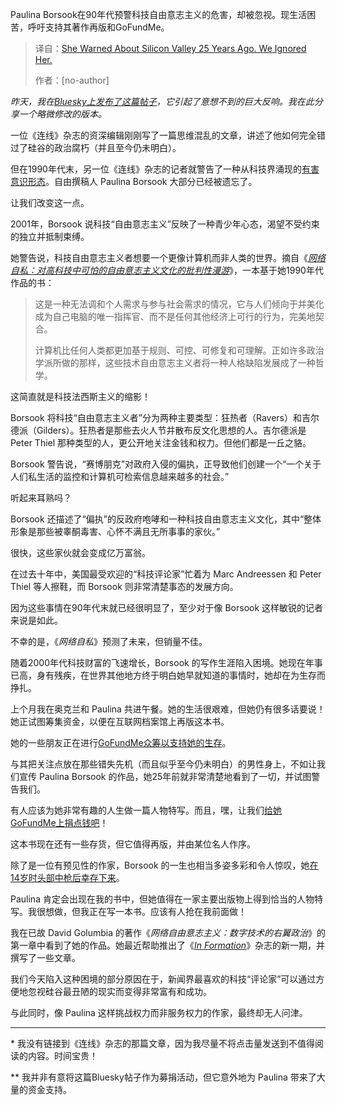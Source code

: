 
<!--
title: 25年前她预警硅谷，我们为何置若罔闻？
cover: https://www.thenerdreich.com/content/images/2025/09/NEW.111113.Borsook-1.webp
summary: Paulina Borsook在90年代预警科技自由意志主义的危害，却被忽视。现生活困苦，呼吁支持其著作再版和GoFundMe。
-->

Paulina Borsook在90年代预警科技自由意志主义的危害，却被忽视。现生活困苦，呼吁支持其著作再版和GoFundMe。

> 译自：[She Warned About Silicon Valley 25 Years Ago. We Ignored Her.](https://www.thenerdreich.com/she-warned-about-silicon-valley-25-years-ago-we-ignored-her/)
> 
> 作者：[no-author]

*昨天，我在*[*Bluesky上发布了这篇帖子*](https://bsky.app/profile/gilduran.com/post/3lzm3dyh5js27?ref=thenerdreich.com)*，它引起了意想不到的巨大反响。我在此分享一个略微修改的版本。*

一位《连线》杂志的资深编辑刚刚写了一篇思维混乱的文章，讲述了他如何完全错过了硅谷的政治腐朽（并且至今仍未明白）。

但在1990年代末，另一位《连线》杂志的记者就警告了一种从科技界涌现的[有害意识形态](https://www.motherjones.com/politics/1996/07/cyberselfish/?ref=thenerdreich.com)。自由撰稿人 Paulina Borsook 大部分已经被遗忘了。

让我们改变这一点。

2001年，Borsook 说科技“自由意志主义”反映了一种青少年心态，渴望不受约束的独立并抵制束缚。

她警告说，科技自由意志主义者想要一个更像计算机而非人类的世界。摘自《[*网络自私：对高科技中可怕的自由意志主义文化的批判性漫游*](https://www.penguinrandomhouse.com/books/16274/cyberselfish-by-pauline-borsook/?ref=thenerdreich.com)》，一本基于她1990年代作品的书：

> 这是一种无法调和个人需求与参与社会需求的情况，它与人们倾向于并美化成为自己电脑的唯一指挥官、而不是任何其他经济上可行的行为，完美地契合。
>
> 计算机比任何人类都更加基于规则、可控、可修复和可理解。正如许多政治学派所做的那样，这些技术自由意志主义者将一种人格缺陷发展成了一种哲学。

这简直就是科技法西斯主义的缩影！

Borsook 将科技“自由意志主义者”分为两种主要类型：狂热者（Ravers）和吉尔德派（Gilders）。狂热者是那些去火人节并散布反文化思想的人。吉尔德派是 Peter Thiel 那种类型的人，更公开地关注金钱和权力。但他们都是一丘之貉。

Borsook 警告说，“赛博朋克”对政府入侵的偏执，正导致他们创建一个“一个关于人们私生活的监控和计算机可检索信息越来越多的社会。”

听起来耳熟吗？

Borsook 还描述了“偏执”的反政府咆哮和一种科技自由意志主义文化，其中“整体形象是那些被睾酮毒害、心怀不满且无所事事的家伙。”

很快，这些家伙就会变成亿万富翁。

在过去十年中，美国最受欢迎的“科技评论家”忙着为 Marc Andreessen 和 Peter Thiel 等人擦鞋，而 Borsook 则非常清楚事态的发展方向。

因为这些事情在90年代末就已经很明显了，至少对于像 Borsook 这样敏锐的记者来说是如此。

不幸的是，《*网络自私*》预测了未来，但销量不佳。

随着2000年代科技财富的飞速增长，Borsook 的写作生涯陷入困境。她现在年事已高，身有残疾，在世界其他地方终于明白她早就知道的事情时，她却在为生存而挣扎。

上个月我在奥克兰和 Paulina 共进午餐。她的生活很艰难，但她仍有很多话要说！她正试图筹集资金，以便在互联网档案馆上再版这本书。

她的一些朋友正在进行[GoFundMe众筹以支持她的生存](https://www.gofundme.com/f/support-for-paulina-disabled-writer-artist-and-activist?ref=thenerdreich.com)。

与其把关注点放在那些错失先机（而且似乎至今仍未明白）的男性身上，不如让我们宣传 Paulina Borsook 的作品，她25年前就非常清楚地看到了一切，并试图警告我们。

有人应该为她非常有趣的人生做一篇人物特写。而且，嘿，让我们[给她GoFundMe上捐点钱吧](https://www.gofundme.com/f/support-for-paulina-disabled-writer-artist-and-activist?ref=thenerdreich.com)！

这本书现在还有一些存货，但它值得再版，并由某位名人作序。

除了是一位有预见性的作家，Borsook 的一生也相当多姿多彩和令人惊叹，她[在14岁时头部中枪后幸存下来](https://stanforddaily.com/2013/11/11/paulina-borsook-shares-thoughts-on-her-my-life-as-a-ghost-project/?ref=thenerdreich.com)。

Paulina 肯定会出现在我的书中，但她值得在一家主要出版物上得到恰当的人物特写。我很想做，但我正在写一本书。应该有人抢在我前面做！

我在已故 David Golumbia 的著作《*网络自由意志主义：数字技术的右翼政治*》的第一章中看到了她的作品。她最近帮助推出了《[*In Formation*](https://magculture.com/products/in-formation-3?srsltid=AfmBOoqPySmliRS4lilcbRybTtzbFBa58GqErRcbq6hbndLMpwry8EAn&ref=thenerdreich.com)》杂志的新一期，并撰写了一些文章。

我们今天陷入这种困境的部分原因在于，新闻界最喜欢的科技“评论家”可以通过方便地忽视硅谷最丑陋的现实而变得非常富有和成功。

与此同时，像 Paulina 这样挑战权力而非服务权力的作家，最终却无人问津。

---

\* 我没有链接到《连线》杂志的那篇文章，因为我尽量不将点击量发送到不值得阅读的内容。时间宝贵！

\*\* 我并非有意将这篇Bluesky帖子作为募捐活动，但它意外地为 Paulina 带来了大量的资金支持。